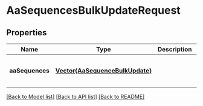 # AaSequencesBulkUpdateRequest


## Properties
Name | Type | Description | Notes
------------ | ------------- | ------------- | -------------
**aaSequences** | [**Vector{AaSequenceBulkUpdate}**](AaSequenceBulkUpdate.md) |  | [optional] [default to nothing]


[[Back to Model list]](../README.md#models) [[Back to API list]](../README.md#api-endpoints) [[Back to README]](../README.md)


